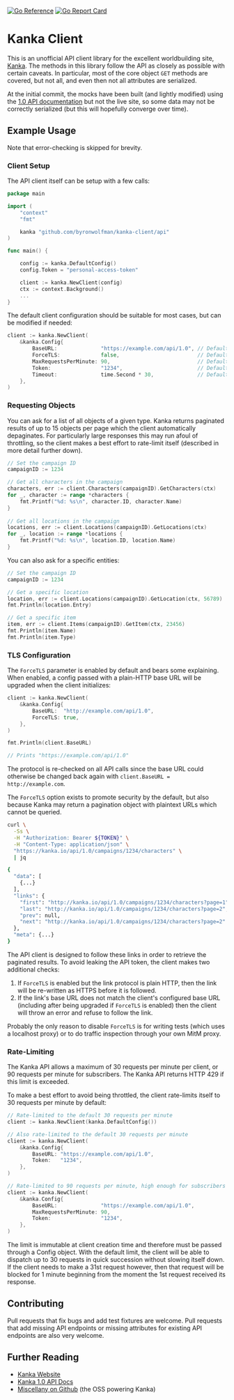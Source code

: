 [![Go Reference](https://pkg.go.dev/badge/github.com/byronwolfman/kanka-client.svg)](https://pkg.go.dev/github.com/byronwolfman/kanka-client) [![Go Report Card](https://goreportcard.com/badge/github.com/byronwolfman/kanka-client)](https://goreportcard.com/report/github.com/byronwolfman/kanka-client)

# Kanka Client

This is an unofficial API client library for the excellent worldbuilding site, [Kanka](https://kanka.io/). The methods in this library follow the API as closely as possible with certain caveats. In particular, most of the core object `GET` methods are covered, but not all, and even then not all attributes are serialized.

At the initial commit, the mocks have been built (and lightly modified) using the [1.0 API documentation](https://kanka.io/en-US/docs/1.0/) but not the live site, so some data may not be correctly serialized (but this will hopefully converge over time).

## Example Usage

Note that error-checking is skipped for brevity.

### Client Setup

The API client itself can be setup with a few calls:

```go
package main

import (
	"context"
	"fmt"

	kanka "github.com/byronwolfman/kanka-client/api"
)

func main() {

	config := kanka.DefaultConfig()
	config.Token = "personal-access-token"

	client := kanka.NewClient(config)
	ctx := context.Background()
	...
}
```

The default client configuration should be suitable for most cases, but can be modified if needed:

```go
client := kanka.NewClient(
	&kanka.Config{
		BaseURL:              "https://example.com/api/1.0", // Defaults to https://kanka.io/api/1.0
		ForceTLS:             false,                         // Defaults to true
		MaxRequestsPerMinute: 90,                            // Defaults to 30
		Token:                "1234",                        // Defaults to ""
		Timeout:              time.Second * 30,              // Defaults to 15 seconds
	},
)
```

### Requesting Objects

You can ask for a list of all objects of a given type. Kanka returns paginated results of up to 15 objects per page which the client automatically depaginates. For particularly large responses this may run afoul of throttling, so the client makes a best effort to rate-limit itself (described in more detail further down).
    
```go
// Set the campaign ID
campaignID := 1234

// Get all characters in the campaign
characters, err := client.Characters(campaignID).GetCharacters(ctx)
for _, character := range *characters {
	fmt.Printf("%d: %s\n", character.ID, character.Name)
}
    
// Get all locations in the campaign
locations, err := client.Locations(campaignID).GetLocations(ctx)
for _, location := range *locations {
	fmt.Printf("%d: %s\n", location.ID, location.Name)
}
```

You can also ask for a specific entities:

```go
// Set the campaign ID
campaignID := 1234

// Get a specific location
location, err := client.Locations(campaignID).GetLocation(ctx, 56789)
fmt.Println(location.Entry)

// Get a specific item
item, err := client.Items(campaignID).GetItem(ctx, 23456)
fmt.Println(item.Name)
fmt.Println(item.Type)
```

### TLS Configuration

The `ForceTLS` parameter is enabled by default and bears some explaining. When enabled, a config passed with a plain-HTTP base URL will be upgraded when the client initializes:

```go
client := kanka.NewClient(
	&kanka.Config{
		BaseURL:  "http://example.com/api/1.0",
		ForceTLS: true,
	},
)

fmt.Println(client.BaseURL)

// Prints "https://example.com/api/1.0"
```

The protocol is re-checked on all API calls since the base URL could otherwise be changed back again with `client.BaseURL = http://example.com`.

The `ForceTLS` option exists to promote security by the default, but also because Kanka may return a pagination object with plaintext URLs which cannot be queried.

```sh
curl \
  -Ss \
  -H "Authorization: Bearer ${TOKEN}" \
  -H "Content-Type: application/json" \
  "https://kanka.io/api/1.0/campaigns/1234/characters" \
  | jq

{
  "data": [
    {...}
  ],
  "links": {
    "first": "http://kanka.io/api/1.0/campaigns/1234/characters?page=1",  # Plain HTTP
    "last": "http://kanka.io/api/1.0/campaigns/1234/characters?page=2",   # Plain HTTP
    "prev": null,
    "next": "http://kanka.io/api/1.0/campaigns/1234/characters?page=2"    # Plain HTTP
  },
  "meta": {...}
}
```

The API client is designed to follow these links in order to retrieve the paginated results. To avoid leaking the API token, the client makes two additional checks:

1. If `ForceTLS` is enabled but the link protocol is plain HTTP, then the link will be re-written as HTTPS before it is followed.
1. If the link's base URL does not match the client's configured base URL (including after being upgraded if `ForceTLS` is enabled) then the client will throw an error and refuse to follow the link.

Probably the only reason to disable `ForceTLS` is for writing tests (which uses a localhost proxy) or to do traffic inspection through your own MitM proxy.

### Rate-Limiting

The Kanka API allows a maximum of 30 requests per minute per client, or 90 requests per minute for subscribers. The Kanka API returns HTTP 429 if this limit is exceeded.

To make a best effort to avoid being throttled, the client rate-limits itself to 30 requests per minute by default:

```go
// Rate-limited to the default 30 requests per minute
client := kanka.NewClient(kanka.DefaultConfig())

// Also rate-limited to the default 30 requests per minute
client := kanka.NewClient(
	&kanka.Config{
		BaseURL: "https://example.com/api/1.0",
		Token:   "1234",
	},
)

// Rate-limited to 90 requests per minute, high enough for subscribers
client := kanka.NewClient(
	&kanka.Config{
		BaseURL:              "https://example.com/api/1.0",
		MaxRequestsPerMinute: 90,
		Token:                "1234",
	},
)
```

The limit is immutable at client creation time and therefore must be passed through a Config object. With the default limit, the client will be able to dispatch up to 30 requests in quick succession without slowing itself down. If the client needs to make a 31st request however, then that request will be blocked for 1 minute beginning from the moment the 1st request received its response.

## Contributing

Pull requests that fix bugs and add test fixtures are welcome. Pull requests that add missing API endpoints or missing attributes for existing API endpoints are also very welcome.

## Further Reading

* [Kanka Website](http://kanka.io/)
* [Kanka 1.0 API Docs](https://kanka.io/en-US/docs/1.0)
* [Miscellany on Github](https://github.com/ilestis/miscellany) (the OSS powering Kanka)
